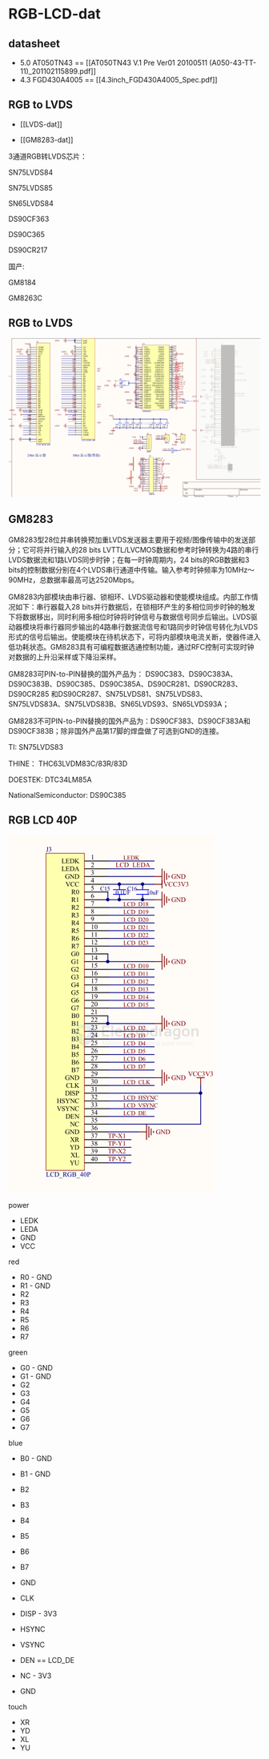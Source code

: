 
# RGB-LCD-dat


## datasheet 

- 5.0 AT050TN43 == [[AT050TN43 V.1 Pre Ver01 20100511 (A050-43-TT-11)_201102115899.pdf]]
- 4.3 FGD430A4005 == [[4.3inch_FGD430A4005_Spec.pdf]]


## RGB to LVDS 

- [[LVDS-dat]]

- [[GM8283-dat]]


3通道RGB转LVDS芯片：

SN75LVDS84

SN75LVDS85

SN65LVDS84

DS90CF363

DS90C365

DS90CR217

国产:

GM8184

GM8263C



## RGB to LVDS 

![](2025-07-16-14-55-33.png)



## GM8283

GM8283型28位并串转换预加重LVDS发送器主要用于视频/图像传输中的发送部分；它可将并行输入的28 bits LVTTL/LVCMOS数据和参考时钟转换为4路的串行LVDS数据流和1路LVDS同步时钟；在每一时钟周期内，24 bits的RGB数据和3 bits的控制数据分别在4个LVDS串行通道中传输。输入参考时钟频率为10MHz～90MHz，总数据率最高可达2520Mbps。

GM8283内部模块由串行器、锁相环、LVDS驱动器和使能模块组成。内部工作情况如下：串行器载入28 bits并行数据后，在锁相环产生的多相位同步时钟的触发下将数据移出，同时利用多相位时钟将时钟信号与数据信号同步后输出。LVDS驱动器模块将串行器同步输出的4路串行数据流信号和1路同步时钟信号转化为LVDS形式的信号后输出。使能模块在待机状态下，可将内部模块电流关断，使器件进入低功耗状态。GM8283具有可编程数据选通控制功能，通过RFC控制可实现时钟对数据的上升沿采样或下降沿采样。

GM8283可PIN-to-PIN替换的国外产品为： DS90C383、DS90C383A、DS90C383B、DS90C385、DS90C385A、DS90CR281、DS90CR283、DS90CR285 和DS90CR287、SN75LVDS81、SN75LVDS83、SN75LVDS83A、SN75LVDS83B、SN65LVDS93、SN65LVDS93A；

GM8283不可PIN-to-PIN替换的国外产品为：DS90CF383、DS90CF383A和DS90CF383B；除非国外产品第17脚的焊盘做了可选到GND的连接。

TI: SN75LVDS83

THINE： THC63LVDM83C/83R/83D

DOESTEK: DTC34LM85A

NationalSemiconductor: DS90C385




## RGB LCD 40P 

![](2025-08-09-17-16-12.png)

power 
- LEDK
- LEDA
- GND
- VCC

red 
- R0 - GND
- R1 - GND
- R2
- R3
- R4
- R5
- R6
- R7

green 
- G0 - GND
- G1 - GND
- G2
- G3
- G4
- G5
- G6 
- G7

blue
- B0 - GND
- B1 - GND
- B2
- B3
- B4
- B5
- B6
- B7

- GND 
- CLK
- DISP - 3V3
- HSYNC
- VSYNC
- DEN == LCD_DE
- NC - 3V3
- GND

touch 
- XR
- YD
- XL
- YU